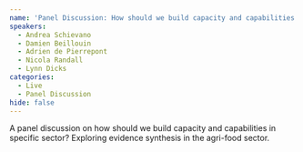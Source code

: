 ```yaml
---
name: 'Panel Discussion: How should we build capacity and capabilities in specific sector?...'
speakers:
  - Andrea Schievano
  - Damien Beillouin
  - Adrien de Pierrepont
  - Nicola Randall
  - Lynn Dicks
categories:
  - Live
  - Panel Discussion
hide: false
---
```


A panel discussion on how should we build capacity and capabilities in specific sector? Exploring evidence synthesis in the agri-food sector.